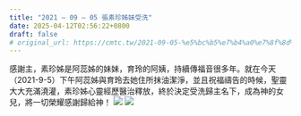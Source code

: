 ```yaml
---
title: "2021 – 09 – 05 張素珍姊妹受洗"
date: 2025-04-12T02:56:22+0800
draft: false
# original_url: https://cmtc.tw/2021-09-05-%e5%bc%b5%e7%b4%a0%e7%8f%8d%e5%a7%8a%e5%a6%b9%e5%8f%97%e6%b4%97
---
```




感謝主，素珍姊是阿蕊姊的妹妹，育玲的阿姨，持續傳福音很多年。就在今天（2021-9-5）下午阿蕊姊與育玲去她住所抹油潔淨，並且祝福禱告的時候，聖靈大大充滿澆灌，素珍姊心靈經歷醫治釋放，終於決定受洗歸主名下，成為神的女兒，將一切榮耀感謝歸給神！
![](/images/張素珍受洗1.jpg )
![](/images/張素珍受洗2.jpg)